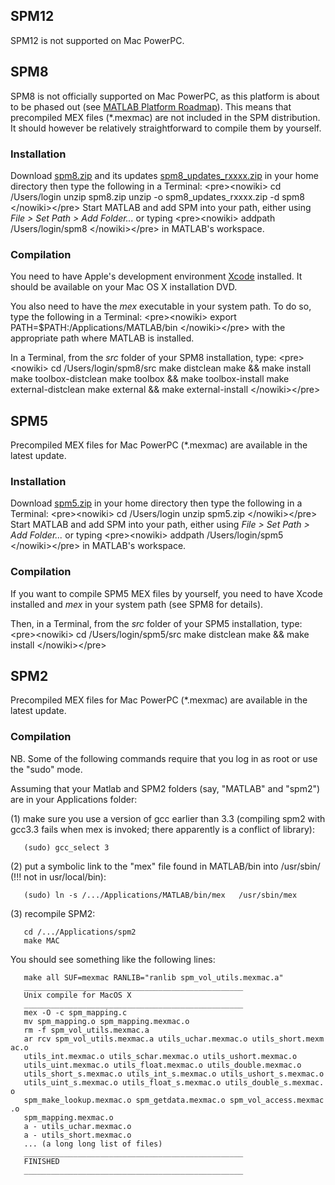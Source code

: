 ## SPM12

SPM12 is not supported on Mac PowerPC.

## SPM8

SPM8 is not officially supported on Mac PowerPC, as this platform is
about to be phased out (see [MATLAB Platform
Roadmap](http://www.mathworks.com/support/sysreq/roadmap.html)). This
means that precompiled MEX files (\*.mexmac) are not included in the SPM
distribution. It should however be relatively straightforward to compile
them by yourself.

### Installation

Download
[spm8.zip](http://www.fil.ion.ucl.ac.uk/spm/software/download.html) and
its updates
[spm8_updates_rxxxx.zip](ftp://ftp.fil.ion.ucl.ac.uk/spm/spm8_updates/)
in your home directory then type the following in a Terminal:
\<pre\>\<nowiki\> cd /Users/login unzip spm8.zip unzip -o
spm8_updates_rxxxx.zip -d spm8 \</nowiki\>\</pre\> Start MATLAB and add
SPM into your path, either using *File \> Set Path \> Add Folder\...* or
typing \<pre\>\<nowiki\> addpath /Users/login/spm8 \</nowiki\>\</pre\>
in MATLAB\'s workspace.

### Compilation

You need to have Apple\'s development environment
[Xcode](http://developer.apple.com/tools/xcode/) installed. It should be
available on your Mac OS X installation DVD.

You also need to have the *mex* executable in your system path. To do
so, type the following in a Terminal: \<pre\>\<nowiki\> export
PATH=\$PATH:/Applications/MATLAB/bin \</nowiki\>\</pre\> with the
appropriate path where MATLAB is installed.

In a Terminal, from the *src* folder of your SPM8 installation, type:
\<pre\>\<nowiki\> cd /Users/login/spm8/src make distclean make && make
install make toolbox-distclean make toolbox && make toolbox-install make
external-distclean make external && make external-install
\</nowiki\>\</pre\>

## SPM5

Precompiled MEX files for Mac PowerPC (\*.mexmac) are available in the
latest update.

### Installation

Download
[spm5.zip](http://www.fil.ion.ucl.ac.uk/spm/software/download.html) in
your home directory then type the following in a Terminal:
\<pre\>\<nowiki\> cd /Users/login unzip spm5.zip \</nowiki\>\</pre\>
Start MATLAB and add SPM into your path, either using *File \> Set Path
\> Add Folder\...* or typing \<pre\>\<nowiki\> addpath /Users/login/spm5
\</nowiki\>\</pre\> in MATLAB\'s workspace.

### Compilation

If you want to compile SPM5 MEX files by yourself, you need to have
Xcode installed and *mex* in your system path (see SPM8 for details).

Then, in a Terminal, from the *src* folder of your SPM5 installation,
type: \<pre\>\<nowiki\> cd /Users/login/spm5/src make distclean make &&
make install \</nowiki\>\</pre\>

## SPM2

Precompiled MEX files for Mac PowerPC (\*.mexmac) are available in the
latest update.

### Compilation

NB. Some of the following commands require that you log in as root or
use the \"sudo\" mode.

Assuming that your Matlab and SPM2 folders (say, \"MATLAB\" and
\"spm2\") are in your Applications folder:

\(1\) make sure you use a version of gcc earlier than 3.3 (compiling
spm2 with gcc3.3 fails when mex is invoked; there apparently is a
conflict of library):

`   (sudo) gcc_select 3`

\(2\) put a symbolic link to the \"mex\" file found in MATLAB/bin into
/usr/sbin/ (!!! not in usr/local/bin):

`   (sudo) ln -s /.../Applications/MATLAB/bin/mex   /usr/sbin/mex`

\(3\) recompile SPM2:

`   cd /.../Applications/spm2`  
`   make MAC`

You should see something like the following lines:

`   make all SUF=mexmac RANLIB="ranlib spm_vol_utils.mexmac.a"`  
`   _________________________________________________`  
`   Unix compile for MacOS X`  
`   _________________________________________________`  
`   mex -O -c spm_mapping.c`  
`   mv spm_mapping.o spm_mapping.mexmac.o`  
`   rm -f spm_vol_utils.mexmac.a`  
`   ar rcv spm_vol_utils.mexmac.a utils_uchar.mexmac.o utils_short.mexmac.o`  
`   utils_int.mexmac.o utils_schar.mexmac.o utils_ushort.mexmac.o `  
`   utils_uint.mexmac.o utils_float.mexmac.o utils_double.mexmac.o `  
`   utils_short_s.mexmac.o utils_int_s.mexmac.o utils_ushort_s.mexmac.o`  
`   utils_uint_s.mexmac.o utils_float_s.mexmac.o utils_double_s.mexmac.o `  
`   spm_make_lookup.mexmac.o spm_getdata.mexmac.o spm_vol_access.mexmac.o `  
`   spm_mapping.mexmac.o `  
`   a - utils_uchar.mexmac.o`  
`   a - utils_short.mexmac.o`  
`   ... (a long long list of files)`  
`   _________________________________________________`  
`   FINISHED`  
`   _________________________________________________`
